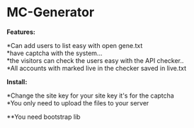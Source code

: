 # MC-Generator

<b>Features:</b>


*Can add users to list easy with open gene.txt<br>
*have captcha with the system...<br>
*the visitors can check the users easy with the API checker..<br>
*All accounts with marked live in the checker saved in live.txt<br>

<b>Install:</b>

*Change the site key for your site key it's for the captcha<br>
*You only need to upload the files to your server<br>

**You need bootstrap lib


